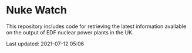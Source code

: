 # Nuke Watch

This repository includes code for retrieving the latest information available on the output of EDF nuclear power plants in the UK.

Last updated: 2021-07-12 05:06